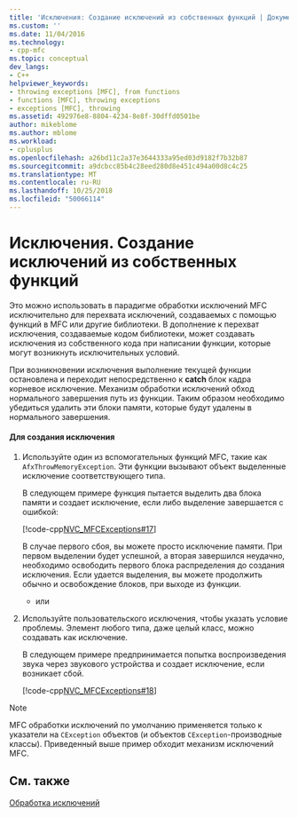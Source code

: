 ```yaml
---
title: 'Исключения: Создание исключений из собственных функций | Документация Майкрософт'
ms.custom: ''
ms.date: 11/04/2016
ms.technology:
- cpp-mfc
ms.topic: conceptual
dev_langs:
- C++
helpviewer_keywords:
- throwing exceptions [MFC], from functions
- functions [MFC], throwing exceptions
- exceptions [MFC], throwing
ms.assetid: 492976e8-8804-4234-8e8f-30dffd0501be
author: mikeblome
ms.author: mblome
ms.workload:
- cplusplus
ms.openlocfilehash: a26bd11c2a37e3644333a95ed03d9182f7b32b87
ms.sourcegitcommit: a9dcbcc85b4c28eed280d8e451c494a00d8c4c25
ms.translationtype: MT
ms.contentlocale: ru-RU
ms.lasthandoff: 10/25/2018
ms.locfileid: "50066114"
---
```

# <a name="exceptions-throwing-exceptions-from-your-own-functions"></a>Исключения. Создание исключений из собственных функций

Это можно использовать в парадигме обработки исключений MFC исключительно для перехвата исключений, создаваемых с помощью функций в MFC или другие библиотеки. В дополнение к перехват исключения, создаваемые кодом библиотеки, может создавать исключения из собственного кода при написании функции, которые могут возникнуть исключительных условий.

При возникновении исключения выполнение текущей функции остановлена и переходит непосредственно к **catch** блок кадра корневое исключение. Механизм обработки исключений обход нормального завершения путь из функции. Таким образом необходимо убедиться удалить эти блоки памяти, которые будут удалены в нормального завершения.

#### <a name="to-throw-an-exception"></a>Для создания исключения

1. Используйте один из вспомогательных функций MFC, такие как `AfxThrowMemoryException`. Эти функции вызывают объект выделенные исключение соответствующего типа.

   В следующем примере функция пытается выделить два блока памяти и создает исключение, если либо выделение завершается с ошибкой:

   [!code-cpp[NVC_MFCExceptions#17](../mfc/codesnippet/cpp/exceptions-throwing-exceptions-from-your-own-functions_1.cpp)]

   В случае первого сбоя, вы можете просто исключение памяти. При первом выделении будет успешной, а вторая завершился неудачно, необходимо освободить первого блока распределения до создания исключения. Если удается выделения, вы можете продолжить обычно и освобождение блоков, при выходе из функции.

     - или

1. Используйте пользовательского исключения, чтобы указать условие проблемы. Элемент любого типа, даже целый класс, можно создавать как исключение.

   В следующем примере предпринимается попытка воспроизведения звука через звукового устройства и создает исключение, если возникает сбой.

   [!code-cpp[NVC_MFCExceptions#18](../mfc/codesnippet/cpp/exceptions-throwing-exceptions-from-your-own-functions_2.cpp)]

> [!NOTE]
>  MFC обработки исключений по умолчанию применяется только к указатели на `CException` объектов (и объектов `CException`-производные классы). Приведенный выше пример обходит механизм исключений MFC.

## <a name="see-also"></a>См. также

[Обработка исключений](../mfc/exception-handling-in-mfc.md)

